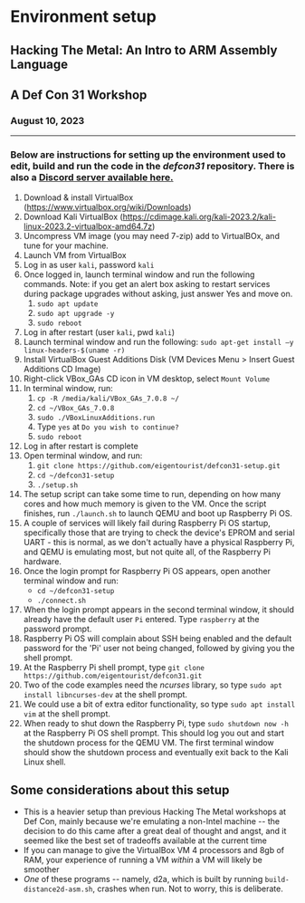 # Environment setup 
## Hacking The Metal: An Intro to ARM Assembly Language
## A Def Con 31 Workshop
### August 10, 2023


---
### Below are instructions for setting up the environment used to edit, build and run the code in the *defcon31* repository. There is also a [Discord server available here.](https://discord.gg/pzAQ3Qhxu)


1. Download & install VirtualBox (https://www.virtualbox.org/wiki/Downloads)
2. Download Kali VirtualBox (https://cdimage.kali.org/kali-2023.2/kali-linux-2023.2-virtualbox-amd64.7z)
3. Uncompress VM image (you may need 7-zip) add to VirtualBOx, and tune for your machine.
4. Launch VM from VirtualBox
5. Log in as user `kali`, password `kali`
6. Once logged in, launch terminal window and run the following commands. Note: if you get an alert box asking to restart services during package upgrades without asking, just answer Yes and move on.
    1. `sudo apt update`
    2. `sudo apt upgrade -y`
    3. `sudo reboot`
7. Log in after restart (user `kali`, pwd `kali`)
8. Launch terminal window and run the following: `sudo apt-get install –y linux-headers-$(uname -r)`
9. Install VirtualBox Guest Additions Disk (VM Devices Menu > Insert Guest Additions CD Image)
10. Right-click VBox_GAs CD icon in VM desktop, select `Mount Volume`
11. In terminal window, run:
    1. `cp -R /media/kali/VBox_GAs_7.0.8 ~/`
    2. `cd ~/VBox_GAs_7.0.8`
    3. `sudo ./VBoxLinuxAdditions.run`
    4. Type `yes` at `Do you wish to continue?`
    5. `sudo reboot`
12. Log in after restart is complete
13. Open terminal window, and run:
    1. `git clone https://github.com/eigentourist/defcon31-setup.git`
    2. `cd ~/defcon31-setup`
    3. `./setup.sh`
14. The setup script can take some time to run, depending on how many cores and how much memory is given to the VM. Once the script finishes, run `./launch.sh` to launch QEMU and boot up Raspberry Pi OS.
15. A couple of services will likely fail during Raspberry Pi OS startup, specifically those that are trying to check the device's EPROM and serial UART - this is normal, as we don't actually have a physical Raspberry Pi, and QEMU is emulating most, but not quite all, of the Raspberry Pi hardware.
16. Once the login prompt for Raspberry Pi OS appears, open another terminal window and run:
    - `cd ~/defcon31-setup`
    - `./connect.sh`
17. When the login prompt appears in the second terminal window, it should already have the default user `Pi` entered. Type `raspberry` at the password prompt.
18. Raspberry Pi OS will complain about SSH being enabled and the default password for the 'Pi' user not being changed, followed by giving you the shell prompt.
19. At the Raspberry Pi shell prompt, type `git clone https://github.com/eigentourist/defcon31.git`
20. Two of the code examples need the *ncurses* library, so type `sudo apt install libncurses-dev` at the shell prompt.
21. We could use a bit of extra editor functionality, so type `sudo apt install vim` at the shell prompt.
22. When ready to shut down the Raspberry Pi, type `sudo shutdown now -h` at the Raspberry Pi OS shell prompt. This should log you out and start the shutdown process for the QEMU VM. The first terminal window should show the shutdown process and eventually exit back to the Kali Linux shell.

## Some considerations about this setup
- This is a heavier setup than previous Hacking The Metal workshops at Def Con, mainly because we're emulating a non-Intel machine -- the decision to do this came after a great deal of thought and angst, and it seemed like the best set of tradeoffs available at the current time
- If you can manage to give the VirtualBox VM 4 processors and 8gb of RAM, your experience of running a VM *within* a VM will likely be smoother
- *One* of these programs -- namely, d2a, which is built by running `build-distance2d-asm.sh`, crashes when run. Not to worry, this is deliberate.
